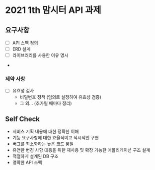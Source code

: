 # 2021 1th 맘시터 API 과제 

## 요구사항 

- [ ] API 스펙 정의 
- [ ] ERD 설계
- [ ] 라이브러리를 사용한 이유 명시 
- 

### 제약 사항
- [ ] 유효성 검사
  - 비밀번호 정책 (임의로 설정하여 유효성 검증)
  - 그 외... (추가될 때마다 정리)


## Self Check

- 서비스 기획 내용에 대한 정확한 이해
- 기능 요구사항에 대한 효율적이고 적시적인 구현
- 버그를 최소화하는 높은 코드 품질
- 유연한 변경 사항 대응을 위한 재사용 및 확장 가능한 애플리케이션 구조 설계
- 적절하게 설계된 DB 구조
- 명확한 API 스펙
